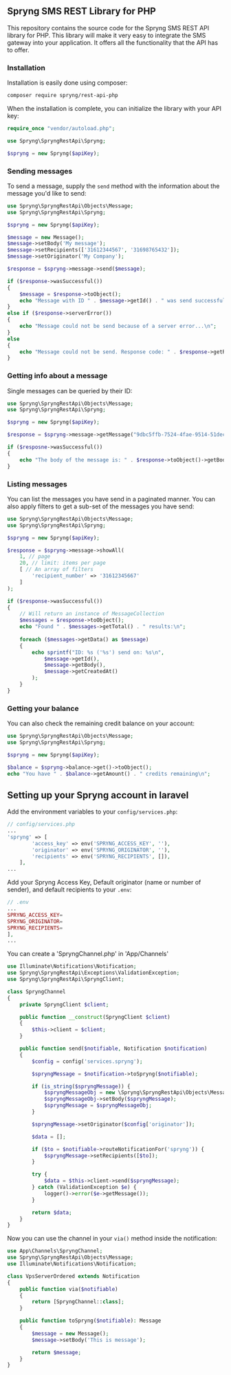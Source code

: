 ## Spryng SMS REST Library for PHP

This repository contains the source code for the Spryng SMS REST API library for PHP. This library will make it very easy to integrate the SMS gateway into your application. It offers all the functionality that the API has to offer.

### Installation

Installation is easily done using composer:

```bash
composer require spryng/rest-api-php
```

When the installation is complete, you can initialize the library with your API key:

```php
require_once "vendor/autoload.php";

use Spryng\SpryngRestApi\Spryng;

$spryng = new Spryng($apiKey);

```

### Sending messages

To send a message, supply the `send` method with the information about the message you'd like to send:

```php
use Spryng\SpryngRestApi\Objects\Message;
use Spryng\SpryngRestApi\Spryng;

$spryng = new Spryng($apiKey);

$message = new Message();
$message->setBody('My message');
$message->setRecipients(['31612344567', '31698765432']);
$message->setOriginator('My Company');

$response = $spryng->message->send($message);

if ($response->wasSuccessful())
{
	$message = $response->toObject();
	echo "Message with ID " . $message->getId() . " was send successfully!\n";
}
else if ($response->serverError())
{
	echo "Message could not be send because of a server error...\n";
}
else
{
	echo "Message could not be send. Response code: " . $response->getResponseCode() ."\n";
}
```

### Getting info about a message

Single messages can be queried by their ID:

```php
use Spryng\SpryngRestApi\Objects\Message;
use Spryng\SpryngRestApi\Spryng;

$spryng = new Spryng($apiKey);

$response = $spryng->message->getMessage("9dbc5ffb-7524-4fae-9514-51decd94a44f");

if ($resposne->wasSuccessful())
{
	echo "The body of the message is: " . $response->toObject()->getBody() . "\n";
}
```

### Listing messages

You can list the messages you have send in a paginated manner. You can also apply filters to get a sub-set of the messages you have send:

```php
use Spryng\SpryngRestApi\Objects\Message;
use Spryng\SpryngRestApi\Spryng;

$spryng = new Spryng($apiKey);

$response = $spryng->message->showAll(
	1, // page
	20, // limit: items per page
	[ // An array of filters
		'recipient_number' => '31612345667'
	]
);

if ($response->wasSuccessful())
{
	// Will return an instance of MessageCollection
	$messages = $response->toObject();
	echo "Found " . $messages->getTotal() . " results:\n";
	
	foreach ($messages->getData() as $message)
	{
		echo sprintf("ID: %s ('%s') send on: %s\n", 
			$message->getId(), 
			$message->getBody(), 
			$message->getCreatedAt()
		);
	}
}
```

### Getting your balance

You can also check the remaining credit balance on your account:

```php
use Spryng\SpryngRestApi\Objects\Message;
use Spryng\SpryngRestApi\Spryng;

$spryng = new Spryng($apiKey);

$balance = $spryng->balance->get()->toObject();
echo "You have " . $balance->getAmount() . " credits remaining\n";
```

## Setting up your Spryng account in laravel

Add the environment variables to your `config/services.php`:

```php
// config/services.php
...
'spryng' => [
        'access_key' => env('SPRYNG_ACCESS_KEY', ''),
        'originator' => env('SPRYNG_ORIGINATOR', ''),
        'recipients' => env('SPRYNG_RECIPIENTS', []),
    ],
...
```

Add your Spryng Access Key, Default originator (name or number of sender), and default recipients to your `.env`:

```php
// .env
...
SPRYNG_ACCESS_KEY=
SPRYNG_ORIGINATOR=
SPRYNG_RECIPIENTS=
],
...
```

You can create a 'SpryngChannel.php' in 'App/Channels'

```php
use Illuminate\Notifications\Notification;
use Spryng\SpryngRestApi\Exceptions\ValidationException;
use Spryng\SpryngRestApi\SpryngClient;

class SpryngChannel
{
    private SpryngClient $client;

    public function __construct(SpryngClient $client)
    {
        $this->client = $client;
    }

    public function send($notifiable, Notification $notification)
    {
        $config = config('services.spryng');

        $spryngMessage = $notification->toSpryng($notifiable);

        if (is_string($spryngMessage)) {
            $spryngMessageObj = new \Spryng\SpryngRestApi\Objects\Message();
            $spryngMessageObj->setBody($spryngMessage);
            $spryngMessage = $spryngMessageObj;
        }

        $spryngMessage->setOriginator($config['originator']);

        $data = [];

        if ($to = $notifiable->routeNotificationFor('spryng')) {
            $spryngMessage->setRecipients([$to]);
        }

        try {
            $data = $this->client->send($spryngMessage);
        } catch (ValidationException $e) {
            logger()->error($e->getMessage());
        }

        return $data;
    }
}
```

Now you can use the channel in your `via()` method inside the notification:

``` php
use App\Channels\SpryngChannel;
use Spryng\SpryngRestApi\Objects\Message;
use Illuminate\Notifications\Notification;

class VpsServerOrdered extends Notification
{
    public function via($notifiable)
    {
        return [SpryngChannel::class];
    }

    public function toSpryng($notifiable): Message
    {
        $message = new Message();
        $message->setBody('This is message');

        return $message;
    }
}
```
